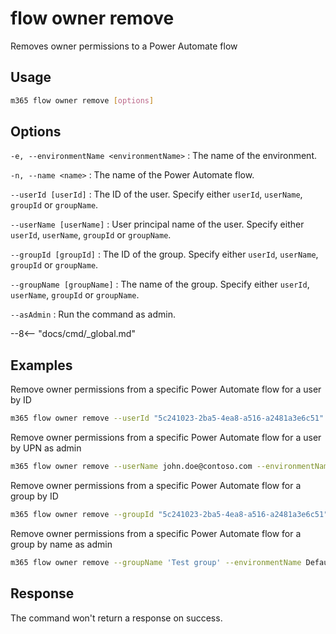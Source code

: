 # flow owner remove

Removes owner permissions to a Power Automate flow

## Usage

```sh
m365 flow owner remove [options]
```

## Options

`-e, --environmentName <environmentName>`
: The name of the environment.

`-n, --name <name>`
: The name of the Power Automate flow.

`--userId [userId]`
: The ID of the user. Specify either `userId`, `userName`, `groupId` or `groupName`.

`--userName [userName]`
: User principal name of the user. Specify either `userId`, `userName`, `groupId` or `groupName`.

`--groupId [groupId]`
: The ID of the group. Specify either `userId`, `userName`, `groupId` or `groupName`.

`--groupName [groupName]`
: The name of the group. Specify either `userId`, `userName`, `groupId` or `groupName`.

`--asAdmin`
: Run the command as admin.

--8<-- "docs/cmd/_global.md"

## Examples

Remove owner permissions from a specific Power Automate flow for a user by ID

```sh
m365 flow owner remove --userId "5c241023-2ba5-4ea8-a516-a2481a3e6c51" --environmentName Default-c5a5d746-3520-453f-8a69-780f8e44917e --name 72f2be4a-78c1-4220-a048-dbf557296a72
```

Remove owner permissions from a specific Power Automate flow for a user by UPN as admin

```sh
m365 flow owner remove --userName john.doe@contoso.com --environmentName Default-c5a5d746-3520-453f-8a69-780f8e44917e --name 72f2be4a-78c1-4220-a048-dbf557296a72 --asAdmin
```

Remove owner permissions from a specific Power Automate flow for a group by ID

```sh
m365 flow owner remove --groupId "5c241023-2ba5-4ea8-a516-a2481a3e6c51" --environmentName Default-c5a5d746-3520-453f-8a69-780f8e44917e --name 72f2be4a-78c1-4220-a048-dbf557296a72
```

Remove owner permissions from a specific Power Automate flow for a group by name as admin

```sh
m365 flow owner remove --groupName 'Test group' --environmentName Default-c5a5d746-3520-453f-8a69-780f8e44917e --name 72f2be4a-78c1-4220-a048-dbf557296a72 --asAdmin
```

## Response

The command won't return a response on success.
